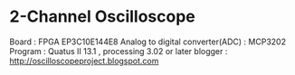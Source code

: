 # 2-Channel Oscilloscope 
Board : FPGA EP3C10E144E8 
Analog to digital converter(ADC) : MCP3202
Program : Quatus II 13.1  , processing 3.02 or later
blogger : http://oscilloscopeproject.blogspot.com

